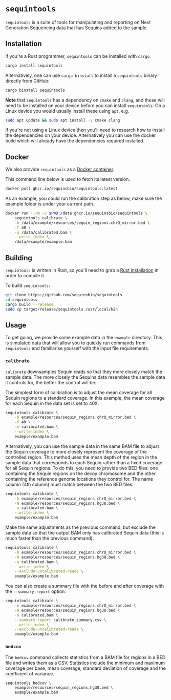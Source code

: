# `sequintools`

`sequintools` is a suite of tools for manipulating and reporting on Next
Generation Sequencing data that has Sequins added to the sample.

## Installation

If you're a Rust programmer, `sequintools` can be installed with `cargo`.

```sh
cargo install sequintools
```

Alternatively, one can use `cargo binstall` to install a `sequintools` binary
directly from GitHub:

```sh
cargo binstall sequintools
```

**Note** that `sequintools` has a dependency on `cmake` and `clang`, and these
will need to be installed on your device before you can install `sequintools`.
On a Linux device you would usually install these using `apt`, e.g.

```sh
sudo apt update && sudo apt install -y cmake clang
```

If you're not using a Linux device then you'll need to research how to install
the dependencies on your device. Alternatively you can use the docker build
which will already have the dependencies required installed.

## Docker

We also provide `sequintools` as a [Docker container](https://github.com/orgs/sequinsbio/packages/container/package/sequintools).

This command line below is used to fetch its latest version.

```sh
docker pull ghcr.io/sequinsbio/sequintools:latest
```

As an example, you could run the calibration step as below, make sure the
example folder is under your current path.

```sh
docker run --rm -v $PWD:/data ghcr.io/sequinsbio/sequintools \
    sequintools calibrate \
    -b /data/example/resources/sequin_regions.chrQ_mirror.bed \
    -f 40 \
    -o /data/calibrated.bam \
    --write-index \
    /data/example/example.bam
```

## Building

`sequintools` is written in Rust, so you'll need to grab a [Rust
installation](https://www.rust-lang.org/) in order to compile it.

To build `sequintools`:

```sh
git clone https://github.com/sequinsbio/sequintools
cd sequintools
cargo build --release
sudo cp target/release/sequintools /usr/local/bin
```

## Usage

To get going, we provide some example data in the `example` directory. This is
simulated data that will allow you to quickly run commands from `sequintools`
and familiarise yourself with the input file requirements.

### `calibrate`

`calibrate` downsamples Sequin reads so that they more closely match the sample
data. The more closely the Sequins data resembles the sample data it controls
for, the better the control will be.

The simplest form of calibration is to adjust the mean coverage for all Sequin
regions to a standard coverage. In this example, the mean coverage for each
Sequin in the data set is set to 40X.

```sh
sequintools calibrate \
    -b example/resources/sequin_regions.chrQ_mirror.bed \
    -f 40 \
    -o calibrated.bam \
    --write-index \
    example/example.bam
```

Alternatively, you can use the sample data in the same BAM file to adjust the
Sequin coverage to more closely represent the coverage of the controlled
region. This method uses the mean depth of the region in the sample data that
corresponds to each Sequin rather than a fixed coverage for all Sequin regions.
To do this, you need to provide two BED files: one containing the Sequin regions
on the decoy chromosome and the other containing the reference genome locations
they control for. The name column (4th column) must match between the two BED
files.

```sh
sequintools calibrate \
    -b example/resources/sequin_regions.chrQ_mirror.bed \
    -H example/resources/sequin_regions.hg38.bed \
    -o calibrated.bam \
    --write-index \
    example/example.bam
```

Make the same adjustments as the previous command, but exclude the sample data
so that the output BAM only has calibrated Sequin data (this is much faster than
the previous command).

```sh
sequintools calibrate \
    -b example/resources/sequin_regions.chrQ_mirror.bed \
    -H example/resources/sequin_regions.hg38.bed \
    -o calibrated.bam \
    --write-index \
    --exclude-uncalibrated-reads \
    example/example.bam
```

You can also create a summary file with the before and after coverage with the
`--summary-report` option:

```sh
sequintools calibrate \
    -b example/resources/sequin_regions.chrQ_mirror.bed \
    -H example/resources/sequin_regions.hg38.bed \
    -o calibrated.bam \
    --summary-report calibrate.summary.csv \
    --write-index \
    --exclude-uncalibrated-reads \
    example/example.bam
```

### `bedcov`

The `bedcov` command collects statistics from a BAM file for regions in a BED
file and writes them as a CSV. Statistics include the minimum and maximum
coverage per base, mean coverage, standard deviation of coverage and the
coefficient of variance.

```sh
sequintools bedcov \
    example/resources/sequin_regions.hg38.bed \
    example/example.bam
```
